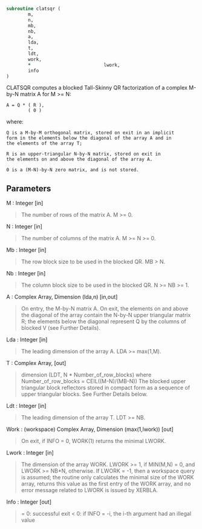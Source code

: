 ```fortran
subroutine clatsqr (
		m,
		n,
		mb,
		nb,
		a,
		lda,
		t,
		ldt,
		work,
		*                           lwork,
		info
)
```

 CLATSQR computes a blocked Tall-Skinny QR factorization of
 a complex M-by-N matrix A for M >= N:

    A = Q * ( R ),
            ( 0 )

 where:

    Q is a M-by-M orthogonal matrix, stored on exit in an implicit
    form in the elements below the diagonal of the array A and in
    the elements of the array T;

    R is an upper-triangular N-by-N matrix, stored on exit in
    the elements on and above the diagonal of the array A.

    0 is a (M-N)-by-N zero matrix, and is not stored.


## Parameters
M : Integer [in]
> The number of rows of the matrix A.  M >= 0.

N : Integer [in]
> The number of columns of the matrix A. M >= N >= 0.

Mb : Integer [in]
> The row block size to be used in the blocked QR.
> MB > N.

Nb : Integer [in]
> The column block size to be used in the blocked QR.
> N >= NB >= 1.

A : Complex Array, Dimension (lda,n) [in,out]
> On entry, the M-by-N matrix A.
> On exit, the elements on and above the diagonal
> of the array contain the N-by-N upper triangular matrix R;
> the elements below the diagonal represent Q by the columns
> of blocked V (see Further Details).

Lda : Integer [in]
> The leading dimension of the array A.  LDA >= max(1,M).

T : Complex Array, [out]
> dimension (LDT, N * Number_of_row_blocks)
> where Number_of_row_blocks = CEIL((M-N)/(MB-N))
> The blocked upper triangular block reflectors stored in compact form
> as a sequence of upper triangular blocks.
> See Further Details below.

Ldt : Integer [in]
> The leading dimension of the array T.  LDT >= NB.

Work : (workspace) Complex Array, Dimension (max(1,lwork)) [out]
> On exit, if INFO = 0, WORK(1) returns the minimal LWORK.

Lwork : Integer [in]
> The dimension of the array WORK.
> LWORK >= 1, if MIN(M,N) = 0, and LWORK >= NB*N, otherwise.
> If LWORK = -1, then a workspace query is assumed; the routine
> only calculates the minimal size of the WORK array, returns
> this value as the first entry of the WORK array, and no error
> message related to LWORK is issued by XERBLA.

Info : Integer [out]
> = 0:  successful exit
> < 0:  if INFO = -i, the i-th argument had an illegal value

